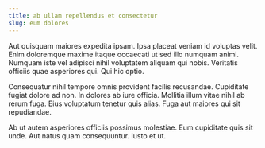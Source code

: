 ```yaml
---
title: ab ullam repellendus et consectetur
slug: eum dolores
---
```


Aut quisquam maiores expedita ipsam. Ipsa placeat veniam id voluptas velit. Enim doloremque maxime itaque occaecati ut sed illo numquam animi. Numquam iste vel adipisci nihil voluptatem aliquam qui nobis. Veritatis officiis quae asperiores qui. Qui hic optio.

Consequatur nihil tempore omnis provident facilis recusandae. Cupiditate fugiat dolore ad non. In dolores ab iure officia. Mollitia illum vitae nihil ab rerum fuga. Eius voluptatum tenetur quis alias. Fuga aut maiores qui sit repudiandae.

Ab ut autem asperiores officiis possimus molestiae. Eum cupiditate quis sit unde. Aut natus quam consequuntur. Iusto et ut.
